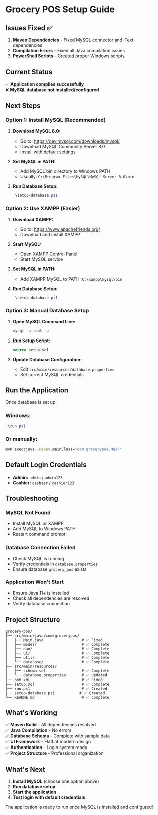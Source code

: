 # Grocery POS Setup Guide

## Issues Fixed ✅

1. **Maven Dependencies** - Fixed MySQL connector and iText dependencies
2. **Compilation Errors** - Fixed all Java compilation issues
3. **PowerShell Scripts** - Created proper Windows scripts

## Current Status

✅ **Application compiles successfully**  
❌ **MySQL database not installed/configured**

## Next Steps

### Option 1: Install MySQL (Recommended)

1. **Download MySQL 8.0:**
   - Go to: https://dev.mysql.com/downloads/mysql/
   - Download MySQL Community Server 8.0
   - Install with default settings

2. **Set MySQL in PATH:**
   - Add MySQL bin directory to Windows PATH
   - Usually: `C:\Program Files\MySQL\MySQL Server 8.0\bin`

3. **Run Database Setup:**
   ```powershell
   .\setup-database.ps1
   ```

### Option 2: Use XAMPP (Easier)

1. **Download XAMPP:**
   - Go to: https://www.apachefriends.org/
   - Download and install XAMPP

2. **Start MySQL:**
   - Open XAMPP Control Panel
   - Start MySQL service

3. **Set MySQL in PATH:**
   - Add XAMPP MySQL to PATH: `C:\xampp\mysql\bin`

4. **Run Database Setup:**
   ```powershell
   .\setup-database.ps1
   ```

### Option 3: Manual Database Setup

1. **Open MySQL Command Line:**
   ```cmd
   mysql -u root -p
   ```

2. **Run Setup Script:**
   ```sql
   source setup.sql
   ```

3. **Update Database Configuration:**
   - Edit `src/main/resources/database.properties`
   - Set correct MySQL credentials

## Run the Application

Once database is set up:

### Windows:
```powershell
.\run.ps1
```

### Or manually:
```cmd
mvn exec:java -Dexec.mainClass="com.grocerypos.Main"
```

## Default Login Credentials

- **Admin:** `admin` / `admin123`
- **Cashier:** `cashier` / `cashier123`

## Troubleshooting

### MySQL Not Found
- Install MySQL or XAMPP
- Add MySQL to Windows PATH
- Restart command prompt

### Database Connection Failed
- Check MySQL is running
- Verify credentials in `database.properties`
- Ensure database `grocery_pos` exists

### Application Won't Start
- Ensure Java 11+ is installed
- Check all dependencies are resolved
- Verify database connection

## Project Structure

```
grocery-pos/
├── src/main/java/com/grocerypos/
│   ├── Main.java                 # ✅ Fixed
│   ├── model/                    # ✅ Complete
│   ├── dao/                      # ✅ Complete
│   ├── ui/                       # ✅ Complete
│   ├── util/                     # ✅ Complete
│   └── database/                 # ✅ Complete
├── src/main/resources/
│   ├── schema.sql                # ✅ Complete
│   └── database.properties       # ✅ Updated
├── pom.xml                       # ✅ Fixed
├── setup.sql                     # ✅ Complete
├── run.ps1                       # ✅ Created
├── setup-database.ps1           # ✅ Created
└── README.md                     # ✅ Complete
```

## What's Working

✅ **Maven Build** - All dependencies resolved  
✅ **Java Compilation** - No errors  
✅ **Database Schema** - Complete with sample data  
✅ **UI Framework** - FlatLaf modern design  
✅ **Authentication** - Login system ready  
✅ **Project Structure** - Professional organization  

## What's Next

1. **Install MySQL** (choose one option above)
2. **Run database setup**
3. **Start the application**
4. **Test login with default credentials**

The application is ready to run once MySQL is installed and configured!
